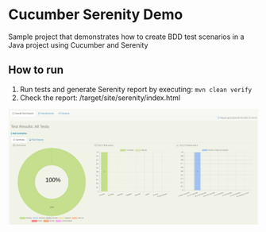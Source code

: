 # Cucumber Serenity Demo
Sample project that demonstrates how to create BDD test scenarios in a Java project using Cucumber and Serenity

## How to run 
1. Run tests and generate Serenity report by executing: `mvn clean verify`
2. Check the report: /target/site/serenity/index.html

![Serenity Report](docs/images/report.png)
